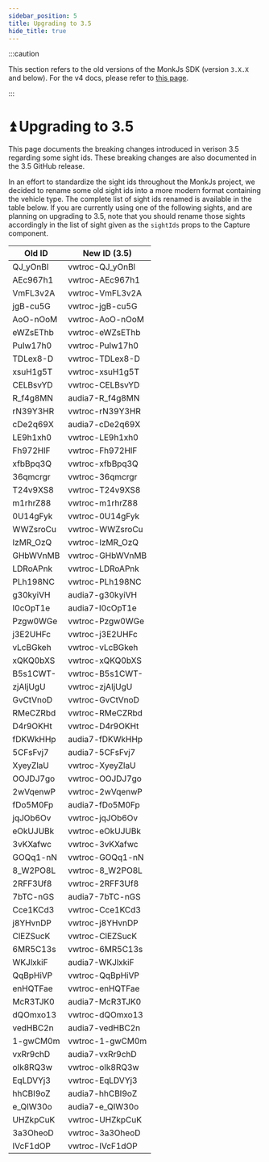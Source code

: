 ```yaml
---
sidebar_position: 5
title: Upgrading to 3.5
hide_title: true
---
```


:::caution

This section refers to the old versions of the MonkJs SDK (version `3.X.X` and below). For the v4 docs, please refer to
[this page](docs/introduction.md).

:::

# ⏫️ Upgrading to 3.5

This page documents the breaking changes introduced in verison 3.5 regarding some sight ids. These breaking changes are
also documented in the 3.5 GitHub release.

In an effort to standardize the sight ids throughout the MonkJs project, we decided to rename some old sight ids into a
more modern format containing the vehicle type. The complete list of sight ids renamed is available in the table below.
If you are currently using one of the following sights, and are planning on upgrading to 3.5, note that you should
rename those sights accordingly in the list of sight given as the `sightIds` props to the Capture component.

| Old ID   | New ID (3.5)    |
|----------|-----------------|
| QJ_yOnBl | vwtroc-QJ_yOnBl |
| AEc967h1 | vwtroc-AEc967h1 |
| VmFL3v2A | vwtroc-VmFL3v2A |
| jgB-cu5G | vwtroc-jgB-cu5G |
| AoO-nOoM | vwtroc-AoO-nOoM |
| eWZsEThb | vwtroc-eWZsEThb |
| PuIw17h0 | vwtroc-PuIw17h0 |
| TDLex8-D | vwtroc-TDLex8-D |
| xsuH1g5T | vwtroc-xsuH1g5T |
| CELBsvYD | vwtroc-CELBsvYD |
| R_f4g8MN | audia7-R_f4g8MN |
| rN39Y3HR | vwtroc-rN39Y3HR |
| cDe2q69X | audia7-cDe2q69X |
| LE9h1xh0 | vwtroc-LE9h1xh0 |
| Fh972HlF | vwtroc-Fh972HlF |
| xfbBpq3Q | vwtroc-xfbBpq3Q |
| 36qmcrgr | vwtroc-36qmcrgr |
| T24v9XS8 | vwtroc-T24v9XS8 |
| m1rhrZ88 | vwtroc-m1rhrZ88 |
| 0U14gFyk | vwtroc-0U14gFyk |
| WWZsroCu | vwtroc-WWZsroCu |
| IzMR_OzQ | vwtroc-IzMR_OzQ |
| GHbWVnMB | vwtroc-GHbWVnMB |
| LDRoAPnk | vwtroc-LDRoAPnk |
| PLh198NC | vwtroc-PLh198NC |
| g30kyiVH | audia7-g30kyiVH |
| I0cOpT1e | audia7-I0cOpT1e |
| Pzgw0WGe | vwtroc-Pzgw0WGe |
| j3E2UHFc | vwtroc-j3E2UHFc |
| vLcBGkeh | vwtroc-vLcBGkeh |
| xQKQ0bXS | vwtroc-xQKQ0bXS |
| B5s1CWT- | vwtroc-B5s1CWT- |
| zjAIjUgU | vwtroc-zjAIjUgU |
| GvCtVnoD | vwtroc-GvCtVnoD |
| RMeCZRbd | vwtroc-RMeCZRbd |
| D4r9OKHt | vwtroc-D4r9OKHt |
| fDKWkHHp | audia7-fDKWkHHp |
| 5CFsFvj7 | audia7-5CFsFvj7 |
| XyeyZlaU | vwtroc-XyeyZlaU |
| OOJDJ7go | vwtroc-OOJDJ7go |
| 2wVqenwP | vwtroc-2wVqenwP |
| fDo5M0Fp | audia7-fDo5M0Fp |
| jqJOb6Ov | vwtroc-jqJOb6Ov |
| eOkUJUBk | vwtroc-eOkUJUBk |
| 3vKXafwc | vwtroc-3vKXafwc |
| GOQq1-nN | vwtroc-GOQq1-nN |
| 8_W2PO8L | vwtroc-8_W2PO8L |
| 2RFF3Uf8 | vwtroc-2RFF3Uf8 |
| 7bTC-nGS | audia7-7bTC-nGS |
| Cce1KCd3 | vwtroc-Cce1KCd3 |
| j8YHvnDP | vwtroc-j8YHvnDP |
| ClEZSucK | vwtroc-ClEZSucK |
| 6MR5C13s | vwtroc-6MR5C13s |
| WKJlxkiF | audia7-WKJlxkiF |
| QqBpHiVP | vwtroc-QqBpHiVP |
| enHQTFae | vwtroc-enHQTFae |
| McR3TJK0 | audia7-McR3TJK0 |
| dQOmxo13 | vwtroc-dQOmxo13 |
| vedHBC2n | audia7-vedHBC2n |
| 1-gwCM0m | vwtroc-1-gwCM0m |
| vxRr9chD | audia7-vxRr9chD |
| oIk8RQ3w | vwtroc-oIk8RQ3w |
| EqLDVYj3 | vwtroc-EqLDVYj3 |
| hhCBI9oZ | audia7-hhCBI9oZ |
| e_QIW30o | audia7-e_QIW30o |
| UHZkpCuK | vwtroc-UHZkpCuK |
| 3a3OheoD | vwtroc-3a3OheoD |
| IVcF1dOP | vwtroc-IVcF1dOP |
